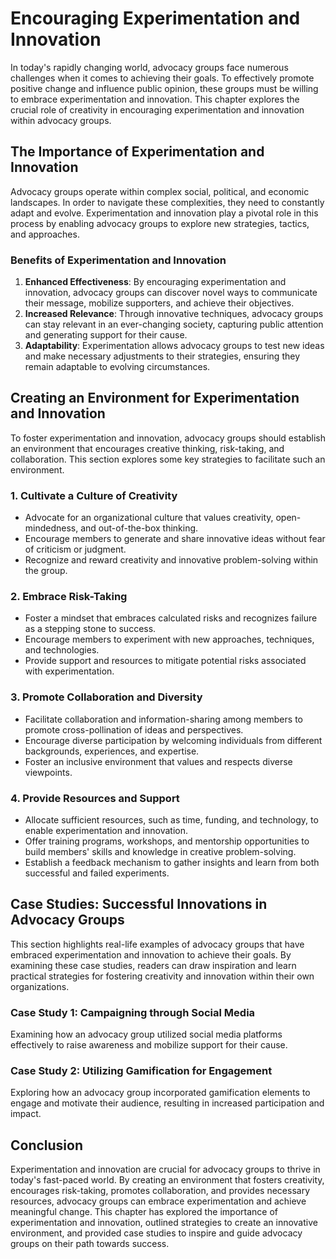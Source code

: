 Encouraging Experimentation and Innovation
=====================================================

In today's rapidly changing world, advocacy groups face numerous challenges when it comes to achieving their goals. To effectively promote positive change and influence public opinion, these groups must be willing to embrace experimentation and innovation. This chapter explores the crucial role of creativity in encouraging experimentation and innovation within advocacy groups.

The Importance of Experimentation and Innovation
------------------------------------------------

Advocacy groups operate within complex social, political, and economic landscapes. In order to navigate these complexities, they need to constantly adapt and evolve. Experimentation and innovation play a pivotal role in this process by enabling advocacy groups to explore new strategies, tactics, and approaches.

### Benefits of Experimentation and Innovation

1. **Enhanced Effectiveness**: By encouraging experimentation and innovation, advocacy groups can discover novel ways to communicate their message, mobilize supporters, and achieve their objectives.
2. **Increased Relevance**: Through innovative techniques, advocacy groups can stay relevant in an ever-changing society, capturing public attention and generating support for their cause.
3. **Adaptability**: Experimentation allows advocacy groups to test new ideas and make necessary adjustments to their strategies, ensuring they remain adaptable to evolving circumstances.

Creating an Environment for Experimentation and Innovation
----------------------------------------------------------

To foster experimentation and innovation, advocacy groups should establish an environment that encourages creative thinking, risk-taking, and collaboration. This section explores some key strategies to facilitate such an environment.

### 1. Cultivate a Culture of Creativity

* Advocate for an organizational culture that values creativity, open-mindedness, and out-of-the-box thinking.
* Encourage members to generate and share innovative ideas without fear of criticism or judgment.
* Recognize and reward creativity and innovative problem-solving within the group.

### 2. Embrace Risk-Taking

* Foster a mindset that embraces calculated risks and recognizes failure as a stepping stone to success.
* Encourage members to experiment with new approaches, techniques, and technologies.
* Provide support and resources to mitigate potential risks associated with experimentation.

### 3. Promote Collaboration and Diversity

* Facilitate collaboration and information-sharing among members to promote cross-pollination of ideas and perspectives.
* Encourage diverse participation by welcoming individuals from different backgrounds, experiences, and expertise.
* Foster an inclusive environment that values and respects diverse viewpoints.

### 4. Provide Resources and Support

* Allocate sufficient resources, such as time, funding, and technology, to enable experimentation and innovation.
* Offer training programs, workshops, and mentorship opportunities to build members' skills and knowledge in creative problem-solving.
* Establish a feedback mechanism to gather insights and learn from both successful and failed experiments.

Case Studies: Successful Innovations in Advocacy Groups
-------------------------------------------------------

This section highlights real-life examples of advocacy groups that have embraced experimentation and innovation to achieve their goals. By examining these case studies, readers can draw inspiration and learn practical strategies for fostering creativity and innovation within their own organizations.

### Case Study 1: Campaigning through Social Media

Examining how an advocacy group utilized social media platforms effectively to raise awareness and mobilize support for their cause.

### Case Study 2: Utilizing Gamification for Engagement

Exploring how an advocacy group incorporated gamification elements to engage and motivate their audience, resulting in increased participation and impact.

Conclusion
----------

Experimentation and innovation are crucial for advocacy groups to thrive in today's fast-paced world. By creating an environment that fosters creativity, encourages risk-taking, promotes collaboration, and provides necessary resources, advocacy groups can embrace experimentation and achieve meaningful change. This chapter has explored the importance of experimentation and innovation, outlined strategies to create an innovative environment, and provided case studies to inspire and guide advocacy groups on their path towards success.
